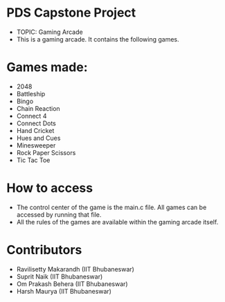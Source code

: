 # PDS Capstone Project
- TOPIC: Gaming Arcade
- This is a gaming arcade. It contains the following games.
# Games made:
 - 2048
 - Battleship
 - Bingo
 - Chain Reaction
 - Connect 4
 - Connect Dots
 - Hand Cricket
 - Hues and Cues
 - Minesweeper
 - Rock Paper Scissors
 - Tic Tac Toe
# How to access
 - The control center of the game is the main.c file. All games can be accessed by running that file.
 - All the rules of the games are available within the gaming arcade itself. 
# Contributors
 - Ravilisetty Makarandh (IIT Bhubaneswar)
 - Suprit Naik (IIT Bhubaneswar)
 - Om Prakash Behera (IIT Bhubaneswar)
 - Harsh Maurya (IIT Bhubaneswar)
